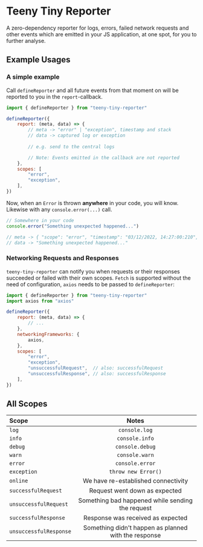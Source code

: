 # Teeny Tiny Reporter

A zero-dependency reporter for logs, errors, failed network requests and other events which are emitted in your JS application, at one spot, for you to further analyse.

## Example Usages
### A simple example

Call `defineReporter` and all future events from that moment on will be reported to you in the `report`-callback.
```javascript
import { defineReporter } from "teeny-tiny-reporter"

defineReporter({
    report: (meta, data) => {
        // meta -> "error" | "exception", timestamp and stack
        // data -> captured log or exception
		
        // e.g. send to the central logs

        // Note: Events emitted in the callback are not reported
    },
    scopes: [
        "error",
        "exception",
    ],
})
```

Now, when an `Error` is thrown **anywhere** in your code, you will know. Likewise with any `console.error(...)` call.

```javascript
// Somewhere in your code
console.error("Something unexpected happened...")

// meta -> { "scope": "error", "timestamp": "03/12/2022, 14:27:00:210", "stacktrace": [...] }
// data -> "Something unexpected happened..."
```

### Networking Requests and Responses
`teeny-tiny-reporter` can notify you when requests or their responses succeeded or failed with their own scopes. `Fetch` is supported without the need of configuration, `axios` needs to be passed to `defineReporter`:
```javascript
import { defineReporter } from "teeny-tiny-reporter"
import axios from "axios"

defineReporter({
    report: (meta, data) => {
        // ...
    },
    networkingFrameworks: {
        axios,
    },
    scopes: [
        "error",
        "exception",
        "unsuccessfulRequest",  // also: successfulRequest
        "unsuccessfulResponse", // also: successfulResponse
    ],
})
```

## All Scopes

| **Scope**               |                      **Notes**                       |
|:------------------------|:----------------------------------------------------:|
| `log`                   |                    `console.log`                     |
| `info`                  |                    `console.info`                    |
| `debug`                 |                   `console.debug`                    |
| `warn`                  |                    `console.warn`                    |
| `error`                 |                   `console.error`                    |
| `exception`             |                 `throw new Error()`                  |
| `online`                |         We have re-established connectivity          |
| `successfulRequest`     |            Request went down as expected             |
| `unsuccessfulRequest`   |   Something bad happened while sending the request   |
| `successfulResponse`    |          Response was received as expected           |
| `unsuccessfulResponse`  | Something didn't happen as planned with the response |

